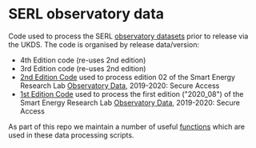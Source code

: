 # SERL observatory data

Code used to process the SERL [observatory datasets](https://github.com/smartEnergyResearchLab/About#observatory-data) prior to release via the UKDS. The code is organised by release data/version:

  * 4th Edition code (re-uses 2nd edition)
  * 3rd Edition code (re-uses 2nd edition)
  * [2nd Edition Code](https://github.com/smartEnergyResearchLab/observatoryData/tree/master/scripts/edition02) used to process edition 02 of the Smart Energy Research Lab [Observatory Data](https://beta.ukdataservice.ac.uk/datacatalogue/studies/study?id=8666), 2019-2020: Secure Access 
  * [1st Edition Code](https://github.com/smartEnergyResearchLab/observatoryData/tree/master/scripts/2020_08) used to process the first edition ("2020_08") of the Smart Energy Research Lab [Observatory Data](https://beta.ukdataservice.ac.uk/datacatalogue/studies/study?id=8666), 2019-2020: Secure Access 

As part of this repo we maintain a number of useful [functions](https://github.com/smartEnergyResearchLab/observatoryData/tree/master/scripts/functions) which are used in these data processing scripts.
